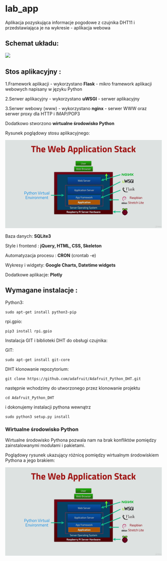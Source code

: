 # lab_app
Aplikacja pozyskująca informacje pogodowe z czujnika DHT11 i przedstawiająca je na wykresie - aplikacja webowa

## Schemat układu:

![](images/schemat%20układu.png)

## Stos aplikacyjny :

1.Framework aplikacji - wykorzystano **Flask** - mikro framework aplikacji webowych napisany w języku Python

2.Serwer aplikacyjny - wykorzystano **uWSGI** - serwer aplikacyjny

3.Serwer webowy (www) - wykorzystano **nginx** - serwer WWW oraz serwer proxy dla HTTP i IMAP/POP3

Dodatkowo stworzono **wirtualne środowisko Python**

Rysunek poglądowy stosu aplikacyjnego:

![](images/Stos_aplikacyjny.png)

Baza danych: **SQLite3**

Style i frontend : **jQuery, HTML, CSS, Skeleton**

Automatyzacja procesu : **CRON** (crontab -e)

Wykresy i widgety: **Google Charts, Datetime widgets**

Dodatkowe aplikacje: **Plotly** 

## Wymagane instalacje : 

Python3: 
```
sudo apt-get install python3-pip
```
rpi.gpio: 
```
pip3 install rpi.gpio
```

Instalacja GIT i biblioteki DHT do obsługi czujnika:

GIT: 
```
sudo apt-get install git-core
```
DHT klonowanie repozytorium: 
```
git clone https://github.com/adafruit/Adafruit_Python_DHT.git
```
następnie wchodzimy do utworzonego przez klonowanie projektu 
```
cd Adafruit_Python_DHT
```
i dokonujemy instalacji pythona wewnątrz 
```
sudo python3 setup.py install
```
### Wirtualne środowisko Python

Wirtualne środowisko Pythona pozwala nam na brak konfliktów pomiędzy zainstalowanymi modułami i pakietami.

Poglądowy rysunek ukazujący różnicę pomiędzy wirtualnym środowiskiem Pythona a jego brakiem:

![](images/Stos_aplikacyjny.png)
